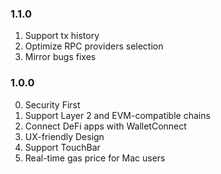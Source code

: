 ### 1.1.0
1. Support tx history
2. Optimize RPC providers selection
3. Mirror bugs fixes

### 1.0.0

0. Security First
1. Support Layer 2 and EVM-compatible chains
2. Connect DeFi apps with WalletConnect
3. UX-friendly Design
4. Support TouchBar
5. Real-time gas price for Mac users